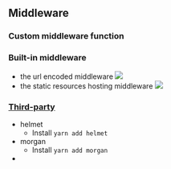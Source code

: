 ## Middleware
### Custom middleware function
### Built-in middleware
- the url encoded middleware
![](https://s3-ap-southeast-2.amazonaws.com/geekeaskblogpics/posts/2019-03-19-09-45-59.png)
- the static resources hosting middleware
![](https://s3-ap-southeast-2.amazonaws.com/geekeaskblogpics/posts/2019-03-19-11-18-29.png)
### [Third-party](https://expressjs.com/en/resources/middleware.html)
- helmet
  - Install `yarn add helmet`
- morgan
  - Install `yarn add morgan`
- 
